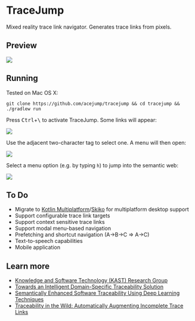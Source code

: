 # TraceJump

Mixed reality trace link navigator. Generates trace links from pixels.

## Preview

![](https://user-images.githubusercontent.com/175716/66264340-7ba36e00-e7d1-11e9-8ca2-df94f2d357b6.png)

## Running

Tested on Mac OS X:

```
git clone https://github.com/acejump/tracejump && cd tracejump && ./gradlew run
```

Press <kbd>Ctrl</kbd>+<kbd>\\</kbd> to activate TraceJump. Some links will appear:

![](https://user-images.githubusercontent.com/175716/67155780-4c1d5700-f2e3-11e9-91bf-50b66aa8f6da.png)
 
Use the adjacent two-character tag to select one. A menu will then open:

![](https://user-images.githubusercontent.com/175716/67155736-9b16bc80-f2e2-11e9-8091-bf6145426362.png)

Select a menu option (e.g. by typing `h`) to jump into the semantic web:

![](https://user-images.githubusercontent.com/175716/67155762-f9439f80-f2e2-11e9-9b2e-4c29f40440aa.png)

## To Do

* Migrate to [Kotlin Multiplatform](https://kotlinlang.org/docs/reference/multiplatform.html)/[Skiko](https://github.com/JetBrains/skiko) for multiplatform desktop support
* Support configurable trace link targets
* Support context sensitive trace links
* Support modal menu-based navigation
* Prefetching and shortcut navigation (A->B->C => A->C)
* Text-to-speech capabilities
* Mobile application

## Learn more

* [Knowledge and Software Technology (KAST) Research Group](https://www.cs.mcgill.ca/~jguo/lab.html)
* [Towards an Intelligent Domain-Specific Traceability Solution](https://www.cs.mcgill.ca/~jguo/resources/papers/ASE14_DoCIT.pdf)
* [Semantically Enhanced Software Traceability Using Deep Learning Techniques](https://arxiv.org/pdf/1804.02438.pdf)
* [Traceability in the Wild: Automatically Augmenting Incomplete Trace Links](https://arxiv.org/pdf/1804.02433.pdf)
